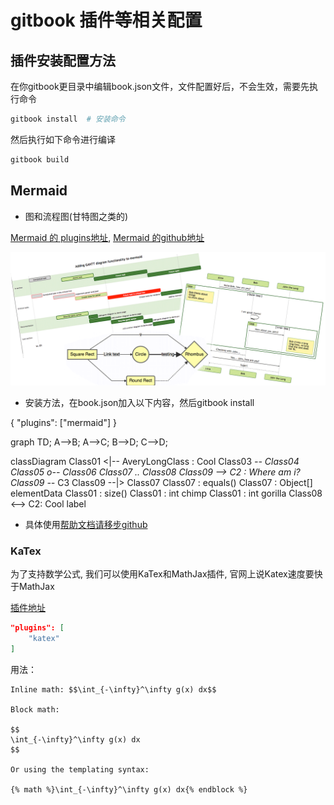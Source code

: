 # gitbook 插件等相关配置

## 插件安装配置方法

在你gitbook更目录中编辑book.json文件，文件配置好后，不会生效，需要先执行命令

```bash
gitbook install  # 安装命令
```

然后执行如下命令进行编译

```bash
gitbook build
```

## Mermaid

- 图和流程图(甘特图之类的)

[Mermaid 的 plugins地址](https://plugins.gitbook.com/plugin/mermaid), [Mermaid 的github地址](https://github.com/knsv/mermaid)

![Mermaid](./image1/Plugins_Mermaid.png)

- 安装方法，在book.json加入以下内容，然后gitbook install

{
    "plugins": ["mermaid"]
}

graph TD;
    A-->B;
    A-->C;
    B-->D;
    C-->D;

classDiagram
Class01 <|-- AveryLongClass : Cool
Class03 *-- Class04
Class05 o-- Class06
Class07 .. Class08
Class09 --> C2 : Where am i?
Class09 --* C3
Class09 --|> Class07
Class07 : equals()
Class07 : Object[] elementData
Class01 : size()
Class01 : int chimp
Class01 : int gorilla
Class08 <--> C2: Cool label

- 具体使用[帮助文档请移步github](https://github.com/knsv/mermaid)

### KaTex

为了支持数学公式, 我们可以使用KaTex和MathJax插件, 官网上说Katex速度要快于MathJax

[插件地址](https://plugins.gitbook.com/plugin/katex)

```Json
"plugins": [
    "katex"
]
```
用法：

```
Inline math: $$\int_{-\infty}^\infty g(x) dx$$

Block math:

$$
\int_{-\infty}^\infty g(x) dx
$$

Or using the templating syntax:

{% math %}\int_{-\infty}^\infty g(x) dx{% endblock %}
```